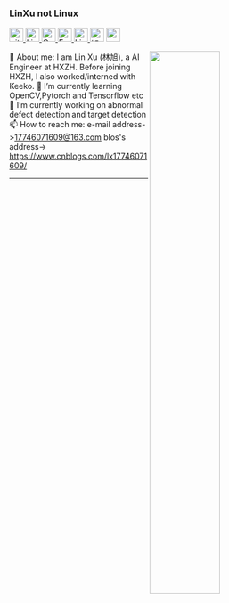 ### LinXu not Linux

<!--
**isLinXu/isLinXu** is a ✨ _special_ ✨ repository because its `README.md` (this file) appears on your GitHub profile.

Here are some ideas to get you started:

- 🔭 I’m currently working on ...

- 🌱 I’m currently learning ...

- 👯 I’m looking to collaborate on ...

- 🤔 I’m looking for help with ...

- 💬 Ask me about ...

- 📫 How to reach me: ...

- 😄 Pronouns: ...

- ⚡ Fun fact: ...

- also

- update

- <p> 
    <a href="https://github.com/isLinXu?tab=followers"> <img src="https://img.shields.io/github/followers/zhanghang1989?label=Followers&style=plastic" height="25px" alt="github follow" /> </a>
    <a href="https://hangzhang.org/"> <img src="https://img.shields.io/badge/&#8459-homepage-3875B7.svg?labelColor=21438A&style=plastic" height="25px" alt="Hang Zhang">
    <a href="https://scholar.google.com/citations?user=gCoWdkUAAAAJ"><img src="https://img.shields.io/badge/scholar-4385FE.svg?&style=plastic&logo=google-scholar&logoColor=white" alt="Google Scholar" height="25px"> </a>
    <a href="mailto:zhang.hang@rutgers.edu"> <img src="https://img.shields.io/badge/gmail-%23D14836.svg?&style=plastic&logo=gmail&logoColor=white" height="25px" alt="Email">
    <a href="https://www.linkedin.com/in/zhanghang0704/"><img src="https://img.shields.io/badge/linkedin-006CAC.svg?&style=plastic&logo=linkedin&logoColor=white" height="25px" alt="LinkedIn"> </a>
    <a href="https://www.zhihu.com/people/zhanghang0704"><img src="https://img.shields.io/badge/知乎-0079FF.svg?style=plastic&logo=zhihu&logoColor=white" height="25px" alt="知乎"></a>
    <a href="https://hangzhang.org/cvHangZhang/cvHangZhang.pdf"> <img src="https://img.shields.io/badge/-CV-black?style=plastic" height="25px"> </a>
  </p> 
    额外Pin Card
    [![Readme Card](https://github-readme-stats.vercel.app/api/pin/?username=isLinXu&repo=isLinXu)](https://github.com/anuraghazra/github-readme-stats)
  
- ![Anurag's GitHub stats](https://github-readme-stats.vercel.app/api?username=isLinXu&count_private=true)

- <p> 
    <a href="https://islinxu.github.io/"> <img src="https://img.shields.io/badge/&#8459-homepage-3875B7.svg?labelColor=21438A&style=plastic" height="25px" alt="Hang Zhang">
    </p> 
    <table width="100%" border="0" cellspacing="15" cellpadding="0">
    <tbody>
      <tr>
        <td>
        <p> 
            💬 About me: <br/>
            I am Lin Xu  (<span lang="zh-cn">林旭</span>), a <span property="tittle">AI Engineer<span> 
            at <span property="affiliation">HXZH</span>.
            Before joining HXZH, I also worked/interned with Keeko. <br/>
            🌱 I’m currently learning OpenCV,Pytorch and Tensorflow etc <br/>
            🔭 I’m currently working on abnormal defect detection and target detection <br/>
            📫 How to reach me: <br/>
            e-mail address->17746071609@163.com <br/>
            blos's address-> https://www.cnblogs.com/lx17746071609/
        </p>
        </td>
        <td width="45%">
            <p align="left"> 
                <img src="https://github-readme-stats.vercel.app/api?username=isLinXu&count_private=true&show_icons=true" alt="Linxu" /> 
            </p>
        </td>
       </tr>
    </tbody>
    </table>
    
- -->

<p> 
<a href="https://github.com/isLinXu?tab=followers"> <img src="https://img.shields.io/github/followers/isLinXu?label=Followers&style=plastic" height="25px" alt="github follow" /> </a>
<a href="https://islinxu.github.io/"> <img src="https://img.shields.io/badge/&#8459-homepage-3875B7.svg?labelColor=21438A&style=plastic" height="25px" alt="Lin Xu">
<a href="https://"><img src="https://img.shields.io/badge/scholar-4385FE.svg?&style=plastic&logo=google-scholar&logoColor=white" alt="Google Scholar" height="25px"> </a>
<a href="mailto:"> <img src="https://img.shields.io/badge/gmail-%23D14836.svg?&style=plastic&logo=gmail&logoColor=white" height="25px" alt="Email">
<a href="https://"><img src="https://img.shields.io/badge/linkedin-006CAC.svg?&style=plastic&logo=linkedin&logoColor=white" height="25px" alt="LinkedIn"> </a>
<a href="https:"><img src="https://img.shields.io/badge/知乎-0079FF.svg?style=plastic&logo=zhihu&logoColor=white" height="25px" alt="知乎"></a>
<a href="https://"> <img src="https://img.shields.io/badge/-CV-black?style=plastic" height="25px"> </a>
</p> 
<img style="width: 50%" align="right" src="https://github-readme-stats.vercel.app/api?username=isLinXu&show_icons=true&hide_border=true&count_private=true" />

💬 About me: 
I am Lin Xu  (林旭), a AI Engineer at HXZH.
Before joining HXZH, I also worked/interned with Keeko. 
🌱 I’m currently learning OpenCV,Pytorch and Tensorflow etc 
🔭 I’m currently working on abnormal defect detection and target detection 
📫 How to reach me: 
e-mail address->17746071609@163.com 
blos's address-> https://www.cnblogs.com/lx17746071609/

---

